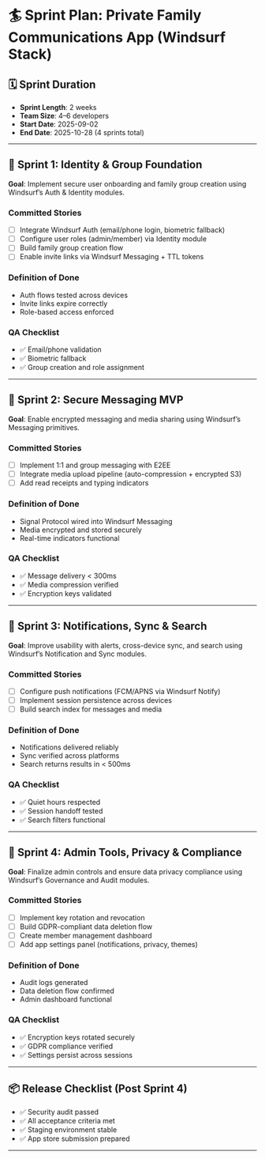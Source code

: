 # 🏄 Sprint Plan: Private Family Communications App (Windsurf Stack)

## 🗓 Sprint Duration
- **Sprint Length**: 2 weeks  
- **Team Size**: 4–6 developers  
- **Start Date**: 2025-09-02  
- **End Date**: 2025-10-28 (4 sprints total)

---

## 🏁 Sprint 1: Identity & Group Foundation
**Goal**: Implement secure user onboarding and family group creation using Windsurf’s Auth & Identity modules.

### Committed Stories
- [ ] Integrate Windsurf Auth (email/phone login, biometric fallback)
- [ ] Configure user roles (admin/member) via Identity module
- [ ] Build family group creation flow
- [ ] Enable invite links via Windsurf Messaging + TTL tokens

### Definition of Done
- Auth flows tested across devices
- Invite links expire correctly
- Role-based access enforced

### QA Checklist
- ✅ Email/phone validation
- ✅ Biometric fallback
- ✅ Group creation and role assignment

---

## 🏁 Sprint 2: Secure Messaging MVP
**Goal**: Enable encrypted messaging and media sharing using Windsurf’s Messaging primitives.

### Committed Stories
- [ ] Implement 1:1 and group messaging with E2EE
- [ ] Integrate media upload pipeline (auto-compression + encrypted S3)
- [ ] Add read receipts and typing indicators

### Definition of Done
- Signal Protocol wired into Windsurf Messaging
- Media encrypted and stored securely
- Real-time indicators functional

### QA Checklist
- ✅ Message delivery < 300ms
- ✅ Media compression verified
- ✅ Encryption keys validated

---

## 🏁 Sprint 3: Notifications, Sync & Search
**Goal**: Improve usability with alerts, cross-device sync, and search using Windsurf’s Notification and Sync modules.

### Committed Stories
- [ ] Configure push notifications (FCM/APNS via Windsurf Notify)
- [ ] Implement session persistence across devices
- [ ] Build search index for messages and media

### Definition of Done
- Notifications delivered reliably
- Sync verified across platforms
- Search returns results in < 500ms

### QA Checklist
- ✅ Quiet hours respected
- ✅ Session handoff tested
- ✅ Search filters functional

---

## 🏁 Sprint 4: Admin Tools, Privacy & Compliance
**Goal**: Finalize admin controls and ensure data privacy compliance using Windsurf’s Governance and Audit modules.

### Committed Stories
- [ ] Implement key rotation and revocation
- [ ] Build GDPR-compliant data deletion flow
- [ ] Create member management dashboard
- [ ] Add app settings panel (notifications, privacy, themes)

### Definition of Done
- Audit logs generated
- Data deletion flow confirmed
- Admin dashboard functional

### QA Checklist
- ✅ Encryption keys rotated securely
- ✅ GDPR compliance verified
- ✅ Settings persist across sessions

---

## 📦 Release Checklist (Post Sprint 4)
- ✅ Security audit passed
- ✅ All acceptance criteria met
- ✅ Staging environment stable
- ✅ App store submission prepared

---

